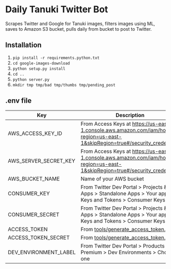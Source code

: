 # Daily Tanuki Twitter Bot

Scrapes Twitter and Google for Tanuki images, filters images using ML, saves to Amazon S3 bucket, pulls daily from bucket to post to Twitter.

## Installation

1. `pip install -r requirements.python.txt`
2. `cd google-images-download`
3. `python setup.py install`
4. `cd ..`
5. `python server.py`
6. `mkdir tmp tmp/bad tmp/thumbs tmp/pending_post`

## .env file

| Key | Description |
| --- | --- |
| AWS_ACCESS_KEY_ID | From Access Keys at https://us-east-1.console.aws.amazon.com/iam/home?region=us-east-1&skipRegion=true#/security_credentials |
| AWS_SERVER_SECRET_KEY | From Access Keys at https://us-east-1.console.aws.amazon.com/iam/home?region=us-east-1&skipRegion=true#/security_credentials |
| AWS_BUCKET_NAME | Name of your AWS bucket |
| CONSUMER_KEY | From Twitter Dev Portal > Projects & Apps > Standalone Apps > Your app > Keys and Tokens > Consumer Keys |
| CONSUMER_SECRET | From Twitter Dev Portal > Projects & Apps > Standalone Apps > Your app > Keys and Tokens > Consumer Keys |
| ACCESS_TOKEN | From [tools/generate_access_token.py](tools/generate_access_token.py) |
| ACCESS_TOKEN_SECRET | From [tools/generate_access_token.py](tools/generate_access_token.py) |
| DEV_ENVIRONMENT_LABEL | From Twitter Dev Portal > Products > Premium > Dev Environments > Choose one |